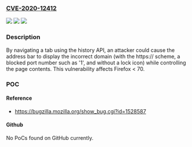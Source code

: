 ### [CVE-2020-12412](https://cve.mitre.org/cgi-bin/cvename.cgi?name=CVE-2020-12412)
![](https://img.shields.io/static/v1?label=Product&message=Firefox&color=blue)
![](https://img.shields.io/static/v1?label=Version&message=%3C%2070%20&color=brighgreen)
![](https://img.shields.io/static/v1?label=Vulnerability&message=Address%20bar%20spoof%20using%20history%20navigation%20and%20blocked%20ports&color=brighgreen)

### Description

By navigating a tab using the history API, an attacker could cause the address bar to display the incorrect domain (with the https:// scheme, a blocked port number such as '1', and without a lock icon) while controlling the page contents. This vulnerability affects Firefox < 70.

### POC

#### Reference
- https://bugzilla.mozilla.org/show_bug.cgi?id=1528587

#### Github
No PoCs found on GitHub currently.


